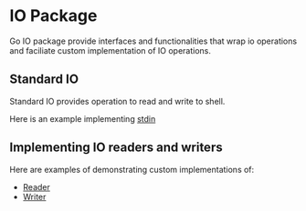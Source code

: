 # IO Package

Go IO package provide interfaces and functionalities that wrap io operations and faciliate custom implementation of IO operations.

## Standard IO

Standard IO provides operation to read and write to shell.

Here is an example implementing [stdin](./stdin/main.go)

## Implementing IO readers and writers

Here are examples of demonstrating custom implementations of:

* [Reader](./reader/readers_test.go)
* [Writer](./writer/writers_test.go)